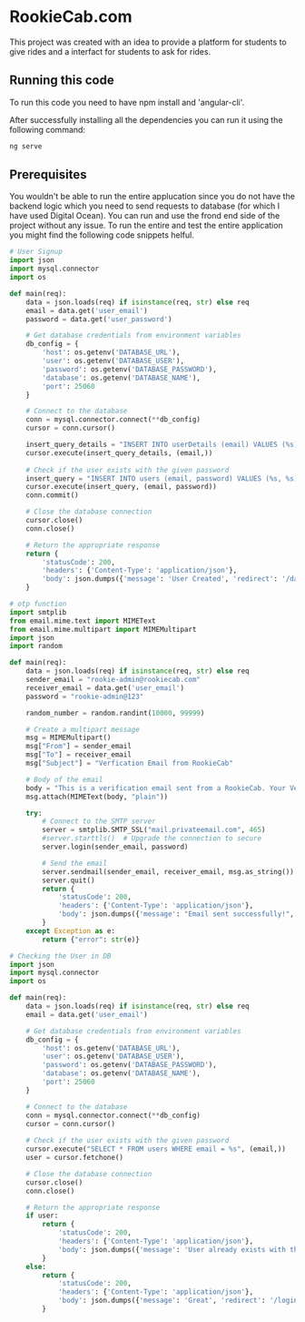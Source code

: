 # RookieCab.com

This project was created with an idea to provide a platform for students to give rides and a interfact for students to ask for rides.

## Running this code

To run this code you need to have npm install and 'angular-cli'.

After successfully installing all the dependencies you can run it using the following command:

```bash
ng serve
```

## Prerequisites 

You wouldn't be able to run the entire applucation since you do not have the backend logic which you need to send requests to database (for which I have used Digital Ocean). You can run and use the frond end side of the project without any issue. To run the entire and test the entire application you might find the following code snippets helful.

```python
# User Signup
import json
import mysql.connector
import os

def main(req):
    data = json.loads(req) if isinstance(req, str) else req
    email = data.get('user_email')
    password = data.get('user_password')

    # Get database credentials from environment variables
    db_config = {
        'host': os.getenv('DATABASE_URL'),
        'user': os.getenv('DATABASE_USER'),
        'password': os.getenv('DATABASE_PASSWORD'),
        'database': os.getenv('DATABASE_NAME'),
        'port': 25060
    }

    # Connect to the database
    conn = mysql.connector.connect(**db_config)
    cursor = conn.cursor()

    insert_query_details = "INSERT INTO userDetails (email) VALUES (%s)"
    cursor.execute(insert_query_details, (email,))
    
    # Check if the user exists with the given password
    insert_query = "INSERT INTO users (email, password) VALUES (%s, %s)"
    cursor.execute(insert_query, (email, password))
    conn.commit()

    # Close the database connection
    cursor.close()
    conn.close()

    # Return the appropriate response
    return {
        'statusCode': 200,
        'headers': {'Content-Type': 'application/json'},
        'body': json.dumps({'message': 'User Created', 'redirect': '/dashboard'})
    }
```
```python
# otp function
import smtplib
from email.mime.text import MIMEText
from email.mime.multipart import MIMEMultipart
import json
import random

def main(req):
    data = json.loads(req) if isinstance(req, str) else req
    sender_email = "rookie-admin@rookiecab.com"
    receiver_email = data.get('user_email')
    password = "rookie-admin@123"

    random_number = random.randint(10000, 99999)

    # Create a multipart message
    msg = MIMEMultipart()
    msg["From"] = sender_email
    msg["To"] = receiver_email
    msg["Subject"] = "Verfication Email from RookieCab"

    # Body of the email
    body = "This is a verification email sent from a RookieCab. Your Verification Code is " + str(random_number);
    msg.attach(MIMEText(body, "plain"))

    try:
        # Connect to the SMTP server
        server = smtplib.SMTP_SSL("mail.privateemail.com", 465)
        #server.starttls()  # Upgrade the connection to secure
        server.login(sender_email, password)

        # Send the email
        server.sendmail(sender_email, receiver_email, msg.as_string())
        server.quit()
        return {
            'statusCode': 200,
            'headers': {'Content-Type': 'application/json'},
            'body': json.dumps({'message': "Email sent successfully!", 'code': random_number})
        }
    except Exception as e:
        return {"error": str(e)}
```
```python
# Checking the User in DB
import json
import mysql.connector
import os

def main(req):
    data = json.loads(req) if isinstance(req, str) else req
    email = data.get('user_email')

    # Get database credentials from environment variables
    db_config = {
        'host': os.getenv('DATABASE_URL'),
        'user': os.getenv('DATABASE_USER'),
        'password': os.getenv('DATABASE_PASSWORD'),
        'database': os.getenv('DATABASE_NAME'),
        'port': 25060
    }

    # Connect to the database
    conn = mysql.connector.connect(**db_config)
    cursor = conn.cursor()
    
    # Check if the user exists with the given password
    cursor.execute("SELECT * FROM users WHERE email = %s", (email,))
    user = cursor.fetchone()

    # Close the database connection
    cursor.close()
    conn.close()

    # Return the appropriate response
    if user:
        return {
            'statusCode': 200,
            'headers': {'Content-Type': 'application/json'},
            'body': json.dumps({'message': 'User already exists with this username', 'redirect': '/login'})
        }
    else:
        return {
            'statusCode': 200,
            'headers': {'Content-Type': 'application/json'},
            'body': json.dumps({'message': 'Great', 'redirect': '/login'})
        }
```
